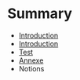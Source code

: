 # Summary

* [Introduction](README.md)
* [Introduction](chapter1.md)
* [Test](test.md)
* [Annexe](annexe.md)
* Notions

